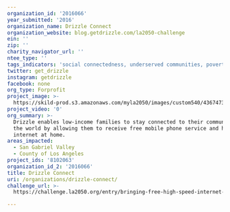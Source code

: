 ```yaml
---
organization_id: '2016066'
year_submitted: '2016'
organization_name: Drizzle Connect
organization_website: blog.getdrizzle.com/la2050-challenge
ein: ''
zip: ''
charity_navigator_url: ''
ntee_type: ''
tags_indicators: 'social connectedness, underserved communities, poverty, financial management'
twitter: get_drizzle
instagram: getdrizzle
facebook: none
org_type: Forprofit
project_image: >-
  https://skild-prod.s3.amazonaws.com/myla2050/images/custom540/4367473165741-team90.png
project_video: '0'
org_summary: >-
  Drizzle enables low-income families to stay connected to their community and
  the world by allowing them to receive free mobile phone service and high-speed
  internet at home.
areas_impacted:
  - San Gabriel Valley
  - County of Los Angeles
project_ids: '8102063'
organization_id_2: '2016066'
title: Drizzle Connect
uri: /organizations/drizzle-connect/
challenge_url: >-
  https://challenge.la2050.org/entry/bringing-free-high-speed-internet-and-mobile-phone-service-to-low-income-families-in-los-angeles

---
```

